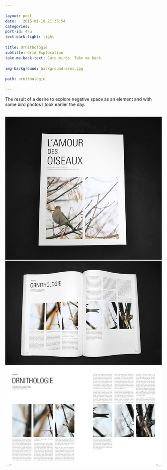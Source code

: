 ```yaml
---

layout: post
date:   2015-01-10 21:35:54
categories:
port-id: 4ru
text-dark-light: light

title: Ornithologie
subtitle: Grid Exploration
take-me-back-text: Cute birds. Take me back.

img-background: background-orni.jpg

path: ornithologie

---
```


The result of a desire to explore negative space as an element and with some bird photos I took earlier the day.

<div className="image-container">
    <img className="clear" src=""/>
    <img className="w2" src="./img/work/orni/orni-cover.jpg"/>
    <img className="w2" src="./img/work/orni/orni-book.jpg"/>
    <img className="w2" src="./img/work/orni/orni-spread.jpg"/>
</div>
